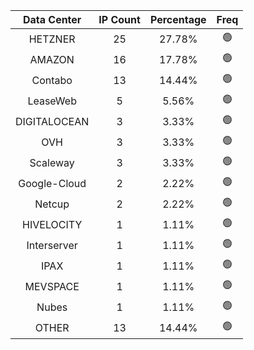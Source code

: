 | Data Center | IP Count | Percentage | Freq |
|:------------:|:--------:|:-----------:|:-----:|
| HETZNER | 25 | 27.78% | 🟢 |
| AMAZON | 16 | 17.78% | 🟢 |
| Contabo | 13 | 14.44% | 🟢 |
| LeaseWeb | 5 | 5.56% | 🟢 |
| DIGITALOCEAN | 3 | 3.33% | 🟢 |
| OVH | 3 | 3.33% | 🟢 |
| Scaleway | 3 | 3.33% | 🟢 |
| Google-Cloud | 2 | 2.22% | 🟢 |
| Netcup | 2 | 2.22% | 🟢 |
| HIVELOCITY | 1 | 1.11% | 🟢 |
| Interserver | 1 | 1.11% | 🟢 |
| IPAX | 1 | 1.11% | 🟢 |
| MEVSPACE | 1 | 1.11% | 🟢 |
| Nubes | 1 | 1.11% | 🟢 |
| OTHER | 13 | 14.44% | 🟢 |